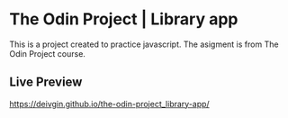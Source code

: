 # The Odin Project | Library app

This is a project created to practice javascript. The asigment is from
The Odin Project course.

## Live Preview

https://deivgin.github.io/the-odin-project_library-app/